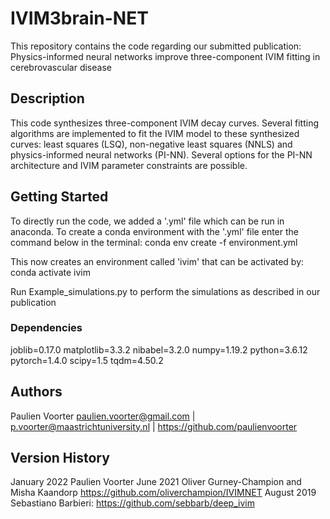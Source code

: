 # IVIM3brain-NET

This repository contains the code regarding our submitted publication: Physics-informed neural networks improve three-component IVIM fitting in cerebrovascular disease

## Description
This code synthesizes three-component IVIM decay curves. Several fitting algorithms are implemented to fit the IVIM model to these synthesized curves: least squares (LSQ), non-negative least squares (NNLS) and physics-informed neural networks (PI-NN). 
Several options for the PI-NN architecture and IVIM parameter constraints are possible.

## Getting Started
To directly run the code, we added a '.yml' file which can be run in anaconda. To create a conda environment with the '.yml' file enter the command below in the terminal: conda env create -f environment.yml 

This now creates an environment called 'ivim' that can be activated by: conda activate ivim


Run Example_simulations.py to perform the simulations as described in our publication

### Dependencies
joblib=0.17.0
matplotlib=3.3.2
nibabel=3.2.0
numpy=1.19.2
python=3.6.12
pytorch=1.4.0
scipy=1.5
tqdm=4.50.2

## Authors
Paulien Voorter paulien.voorter@gmail.com | p.voorter@maastrichtuniversity.nl | https://github.com/paulienvoorter


## Version History
January 2022     Paulien Voorter
June 2021        Oliver Gurney-Champion and Misha Kaandorp https://github.com/oliverchampion/IVIMNET
August 2019      Sebastiano Barbieri: https://github.com/sebbarb/deep_ivim

